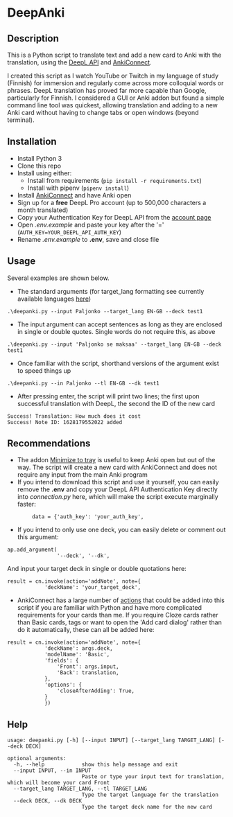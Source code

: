 # DeepAnki

## Description
This is a Python script to translate text and add a new card to Anki with the translation, using the [DeepL API](https://www.deepl.com/docs-api) and [AnkiConnect](https://github.com/FooSoft/anki-connect).

I created this script as I watch YouTube or Twitch in my language of study (Finnish) for immersion and regularly come across more colloquial words or phrases. DeepL translation has proved far more capable than Google, particularly for Finnish. I considered a GUI or Anki addon but found a simple command line tool was quickest, allowing translation and adding to a new Anki card without having to change tabs or open windows (beyond terminal).

## Installation
* Install Python 3
* Clone this repo
* Install using either:
    * Install from requirements (```pip install -r requirements.txt```)
    * Install with pipenv (```pipenv install```)
* Install [AnkiConnect](https://github.com/FooSoft/anki-connect) and have Anki open
* Sign up for a **free** DeepL Pro account (up to 500,000 characters a month translated)
* Copy your Authentication Key for DeepL API from the [account page](https://www.deepl.com/pro-account)
* Open *.env.example* and paste your key after the '=' (```AUTH_KEY=YOUR_DEEPL_API_AUTH_KEY```)
* Rename *.env.example* to **.env**, save and close file

## Usage
Several examples are shown below.

* The standard arguments (for target_lang formatting see currently available languages [here](https://www.deepl.com/docs-api/translating-text/request/))
```
.\deepanki.py --input Paljonko --target_lang EN-GB --deck test1
```
* The input argument can accept sentences as long as they are enclosed in single or double quotes. Single words do not require this, as above
```
.\deepanki.py --input 'Paljonko se maksaa' --target_lang EN-GB --deck test1
```
* Once familiar with the script, shorthand versions of the argument exist to speed things up
```
.\deepanki.py --in Paljonko --tl EN-GB --dk test1
```
* After pressing enter, the script will print two lines; the first upon successful translation with DeepL, the second the ID of the new card
```
Success! Translation: How much does it cost
Success! Note ID: 1628179552022 added
```

## Recommendations
* The addon [Minimize to tray](https://ankiweb.net/shared/info/85158043) is useful to keep Anki open but out of the way. The script will create a new card with AnkiConnect and does not require any input from the main Anki program
* If you intend to download this script and use it yourself, you can easily remove the **.env** and copy your DeepL API Authentication Key directly into *connection.py* here, which will make the script execute marginally faster:
```
        data = {'auth_key': 'your_auth_key',
```
* If you intend to only use one deck, you can easily delete or comment out this argument:
```
ap.add_argument(
                '--deck', '--dk',
```
And input your target deck in single or double quotations here:
```
result = cn.invoke(action='addNote', note={
            'deckName': 'your_target_deck',
```
* AnkiConnect has a large number of [actions](https://github.com/FooSoft/anki-connect#card-actions) that could be added into this script if you are familiar with Python and have more complicated requirements for your cards than me. If you require Cloze cards rather than Basic cards, tags or want to open the 'Add card dialog' rather than do it automatically, these can all be added here:
```
result = cn.invoke(action='addNote', note={
            'deckName': args.deck,
            'modelName': 'Basic',
            'fields': {
                'Front': args.input,
                'Back': translation,
            },
            'options': {
                'closeAfterAdding': True,
            }
            })
```

## Help
```
usage: deepanki.py [-h] [--input INPUT] [--target_lang TARGET_LANG] [--deck DECK]

optional arguments:
  -h, --help            show this help message and exit
  --input INPUT, --in INPUT
                        Paste or type your input text for translation, which will become your card Front
  --target_lang TARGET_LANG, --tl TARGET_LANG
                        Type the target language for the translation
  --deck DECK, --dk DECK
                        Type the target deck name for the new card
```